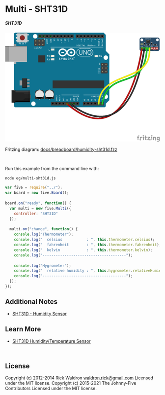 <!--remove-start-->

# Multi - SHT31D

<!--remove-end-->






##### SHT31D



![docs/breadboard/humidity-sht31d.png](breadboard/humidity-sht31d.png)<br>

Fritzing diagram: [docs/breadboard/humidity-sht31d.fzz](breadboard/humidity-sht31d.fzz)

&nbsp;




Run this example from the command line with:
```bash
node eg/multi-sht31d.js
```


```javascript
var five = require("../");
var board = new five.Board();

board.on("ready", function() {
  var multi = new five.Multi({
    controller: "SHT31D"
  });

  multi.on("change", function() {
    console.log("Thermometer");
    console.log("  celsius           : ", this.thermometer.celsius);
    console.log("  fahrenheit        : ", this.thermometer.fahrenheit);
    console.log("  kelvin            : ", this.thermometer.kelvin);
    console.log("--------------------------------------");

    console.log("Hygrometer");
    console.log("  relative humidity : ", this.hygrometer.relativeHumidity);
    console.log("--------------------------------------");
  });
});


```








## Additional Notes
- [SHT31D - Humidity Sensor](https://www.adafruit.com/products/2857)


## Learn More

- [SHT31D Humidity/Temperature Sensor](https://www.adafruit.com/products/2857)

&nbsp;

<!--remove-start-->

## License
Copyright (c) 2012-2014 Rick Waldron <waldron.rick@gmail.com>
Licensed under the MIT license.
Copyright (c) 2015-2021 The Johnny-Five Contributors
Licensed under the MIT license.

<!--remove-end-->
